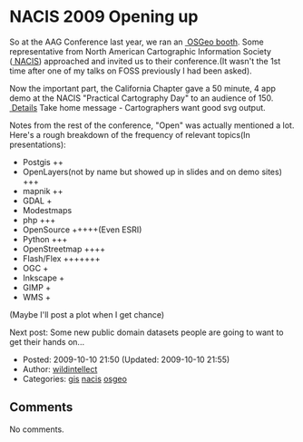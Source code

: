 # NACIS 2009 Opening up

So at the AAG Conference last year, we ran an <a href="http://wiki.osgeo.org/wiki/AAG_2009" class="ext-link"> OSGeo booth</a>. Some representative from North American Cartographic Information Society (<a href="http://nacis.org" class="ext-link"> NACIS</a>) approached and invited us to their conference.(It wasn't the 1st time after one of my talks on FOSS previously I had been asked).

Now the important part, the California Chapter gave a 50 minute, 4 app demo at the NACIS "Practical Cartography Day" to an audience of 150. <a href="http://wiki.osgeo.org/wiki/NACIS_2009" class="ext-link"> Details</a> Take home message - Cartographers want good svg output.

Notes from the rest of the conference, "Open" was actually mentioned a lot. Here's a rough breakdown of the frequency of relevant topics(In presentations):

-   Postgis ++
-   OpenLayers(not by name but showed up in slides and on demo sites) +++
-   mapnik ++
-   GDAL +
-   Modestmaps
-   php +++
-   OpenSource +++++(Even ESRI)
-   Python +++
-   OpenStreetmap ++++
-   Flash/Flex +++++++
-   OGC +
-   Inkscape +
-   GIMP +
-   WMS +

(Maybe I'll post a plot when I get chance)

Next post: Some new public domain datasets people are going to want to get their hands on...

-   Posted: 2009-10-10 21:50 (Updated: 2009-10-10 21:55)
-   Author: [wildintellect](author/wildintellect.html)
-   Categories: [gis](category/gis.html) [nacis](category/nacis.html) [osgeo](category/osgeo.html)

## Comments

No comments.
